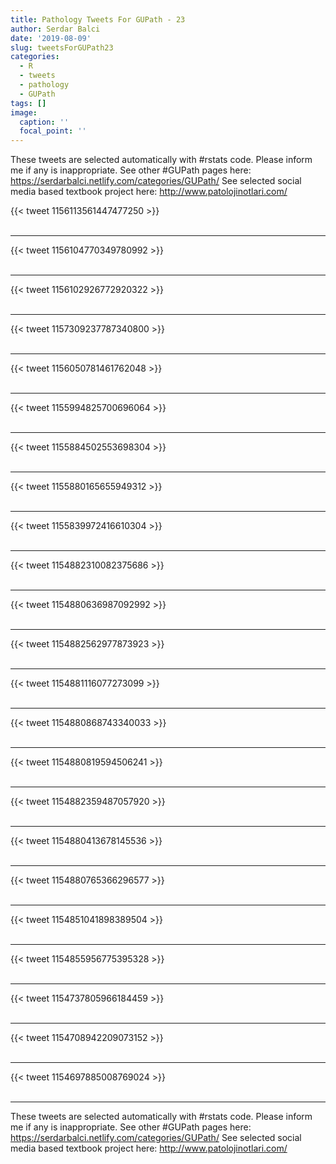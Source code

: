 ```yaml
---
title: Pathology Tweets For GUPath - 23
author: Serdar Balci
date: '2019-08-09'
slug: tweetsForGUPath23
categories:
  - R
  - tweets
  - pathology
  - GUPath
tags: []
image:
  caption: ''
  focal_point: ''
---
```



These tweets are selected automatically with #rstats code. Please inform me if any is inappropriate.
See other #GUPath pages here: https://serdarbalci.netlify.com/categories/GUPath/ 
See selected social media based textbook project here: http://www.patolojinotlari.com/

{{< tweet 1156113561447477250 >}}
<br>
<br>
<hr>
{{< tweet 1156104770349780992 >}}
<br>
<br>
<hr>
{{< tweet 1156102926772920322 >}}
<br>
<br>
<hr>
{{< tweet 1157309237787340800 >}}
<br>
<br>
<hr>
{{< tweet 1156050781461762048 >}}
<br>
<br>
<hr>
{{< tweet 1155994825700696064 >}}
<br>
<br>
<hr>
{{< tweet 1155884502553698304 >}}
<br>
<br>
<hr>
{{< tweet 1155880165655949312 >}}
<br>
<br>
<hr>
{{< tweet 1155839972416610304 >}}
<br>
<br>
<hr>
{{< tweet 1154882310082375686 >}}
<br>
<br>
<hr>
{{< tweet 1154880636987092992 >}}
<br>
<br>
<hr>
{{< tweet 1154882562977873923 >}}
<br>
<br>
<hr>
{{< tweet 1154881116077273099 >}}
<br>
<br>
<hr>
{{< tweet 1154880868743340033 >}}
<br>
<br>
<hr>
{{< tweet 1154880819594506241 >}}
<br>
<br>
<hr>
{{< tweet 1154882359487057920 >}}
<br>
<br>
<hr>
{{< tweet 1154880413678145536 >}}
<br>
<br>
<hr>
{{< tweet 1154880765366296577 >}}
<br>
<br>
<hr>
{{< tweet 1154851041898389504 >}}
<br>
<br>
<hr>
{{< tweet 1154855956775395328 >}}
<br>
<br>
<hr>
{{< tweet 1154737805966184459 >}}
<br>
<br>
<hr>
{{< tweet 1154708942209073152 >}}
<br>
<br>
<hr>
{{< tweet 1154697885008769024 >}}
<br>
<br>
<hr>


These tweets are selected automatically with #rstats code. Please inform me if any is inappropriate.
See other #GUPath pages here: https://serdarbalci.netlify.com/categories/GUPath/ 
See selected social media based textbook project here: http://www.patolojinotlari.com/
